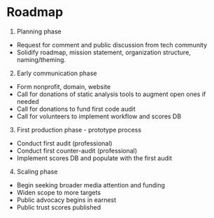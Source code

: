 # Roadmap

1. Planning phase
 - Request for comment and public discussion from tech community
 - Solidify roadmap, mission statement, organization structure, naming/theming.
2. Early communication phase
 - Form nonprofit, domain, website
 - Call for donations of static analysis tools to augment open ones if needed
 - Call for donations to fund first code audit
 - Call for volunteers to implement workflow and scores DB
3. First production phase - prototype process
 - Conduct first audit (professional)
 - Conduct first counter-audit (professional)
 - Implement scores DB and populate with the first audit
4. Scaling phase
 - Begin seeking broader media attention and funding
 - Widen scope to more targets
 - Public advocacy begins in earnest
 - Public trust scores published
